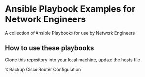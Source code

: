 # Ansible Playbook Examples for Network Engineers 

A collection of Ansible Playbooks for use by Network Engineers 

## How to use these playbooks

Clone this repository into your local machine, update the hosts file 

1: Backup Cisco Router Configuration 

